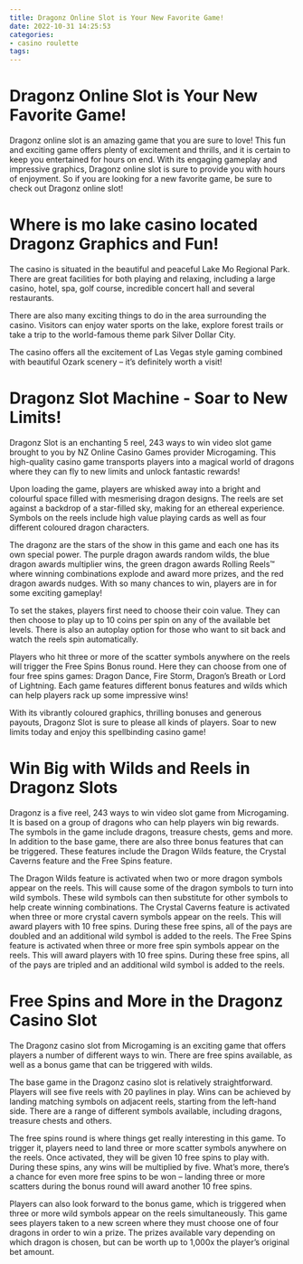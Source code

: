 ```yaml
---
title: Dragonz Online Slot is Your New Favorite Game!
date: 2022-10-31 14:25:53
categories:
- casino roulette
tags:
---
```



# Dragonz Online Slot is Your New Favorite Game!

Dragonz online slot is an amazing game that you are sure to love! This fun and exciting game offers plenty of excitement and thrills, and it is certain to keep you entertained for hours on end. With its engaging gameplay and impressive graphics, Dragonz online slot is sure to provide you with hours of enjoyment. So if you are looking for a new favorite game, be sure to check out Dragonz online slot!

# Where is mo lake casino located Dragonz Graphics and Fun!

The casino is situated in the beautiful and peaceful Lake Mo Regional Park. There are great facilities for both playing and relaxing, including a large casino, hotel, spa, golf course, incredible concert hall and several restaurants.

There are also many exciting things to do in the area surrounding the casino. Visitors can enjoy water sports on the lake, explore forest trails or take a trip to the world-famous theme park Silver Dollar City. 

The casino offers all the excitement of Las Vegas style gaming combined with beautiful Ozark scenery – it’s definitely worth a visit!

# Dragonz Slot Machine - Soar to New Limits!

Dragonz Slot is an enchanting 5 reel, 243 ways to win video slot game brought to you by NZ Online Casino Games provider Microgaming. This high-quality casino game transports players into a magical world of dragons where they can fly to new limits and unlock fantastic rewards!

Upon loading the game, players are whisked away into a bright and colourful space filled with mesmerising dragon designs. The reels are set against a backdrop of a star-filled sky, making for an ethereal experience. Symbols on the reels include high value playing cards as well as four different coloured dragon characters.

The dragonz are the stars of the show in this game and each one has its own special power. The purple dragon awards random wilds, the blue dragon awards multiplier wins, the green dragon awards Rolling Reels™ where winning combinations explode and award more prizes, and the red dragon awards nudges. With so many chances to win, players are in for some exciting gameplay!

To set the stakes, players first need to choose their coin value. They can then choose to play up to 10 coins per spin on any of the available bet levels. There is also an autoplay option for those who want to sit back and watch the reels spin automatically.

Players who hit three or more of the scatter symbols anywhere on the reels will trigger the Free Spins Bonus round. Here they can choose from one of four free spins games: Dragon Dance, Fire Storm, Dragon’s Breath or Lord of Lightning. Each game features different bonus features and wilds which can help players rack up some impressive wins!

With its vibrantly coloured graphics, thrilling bonuses and generous payouts, Dragonz Slot is sure to please all kinds of players. Soar to new limits today and enjoy this spellbinding casino game!

#  Win Big with Wilds and Reels in Dragonz Slots

Dragonz is a five reel, 243 ways to win video slot game from Microgaming. It is based on a group of dragons who can help players win big rewards. The symbols in the game include dragons, treasure chests, gems and more. In addition to the base game, there are also three bonus features that can be triggered. These features include the Dragon Wilds feature, the Crystal Caverns feature and the Free Spins feature.

The Dragon Wilds feature is activated when two or more dragon symbols appear on the reels. This will cause some of the dragon symbols to turn into wild symbols. These wild symbols can then substitute for other symbols to help create winning combinations. The Crystal Caverns feature is activated when three or more crystal cavern symbols appear on the reels. This will award players with 10 free spins. During these free spins, all of the pays are doubled and an additional wild symbol is added to the reels. The Free Spins feature is activated when three or more free spin symbols appear on the reels. This will award players with 10 free spins. During these free spins, all of the pays are tripled and an additional wild symbol is added to the reels.

# Free Spins and More in the Dragonz Casino Slot

The Dragonz casino slot from Microgaming is an exciting game that offers players a number of different ways to win. There are free spins available, as well as a bonus game that can be triggered with wilds.

The base game in the Dragonz casino slot is relatively straightforward. Players will see five reels with 20 paylines in play. Wins can be achieved by landing matching symbols on adjacent reels, starting from the left-hand side. There are a range of different symbols available, including dragons, treasure chests and others.

The free spins round is where things get really interesting in this game. To trigger it, players need to land three or more scatter symbols anywhere on the reels. Once activated, they will be given 10 free spins to play with. During these spins, any wins will be multiplied by five. What’s more, there’s a chance for even more free spins to be won – landing three or more scatters during the bonus round will award another 10 free spins.

Players can also look forward to the bonus game, which is triggered when three or more wild symbols appear on the reels simultaneously. This game sees players taken to a new screen where they must choose one of four dragons in order to win a prize. The prizes available vary depending on which dragon is chosen, but can be worth up to 1,000x the player’s original bet amount.